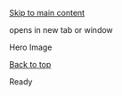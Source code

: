 [Skip to main content](https://www.pittsburghpa.gov/Home/Featured-Background/Hero-Image#main-content)

opens in new tab or window

Hero Image

[Back to top](https://www.pittsburghpa.gov/Home/Featured-Background/Hero-Image#body-top)

Ready
